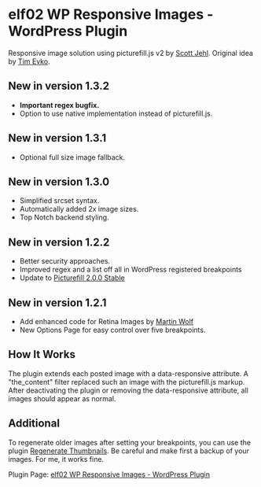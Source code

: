 # elf02 WP Responsive Images - WordPress Plugin

Responsive image solution using picturefill.js v2 by [Scott Jehl][1]. Original idea by [Tim Evko][2].

## New in version 1.3.2
* __Important regex bugfix.__
* Option to use native implementation instead of picturefill.js.

## New in version 1.3.1
* Optional full size image fallback.

## New in version 1.3.0
* Simplified srcset syntax.
* Automatically added 2x image sizes.
* Top Notch backend styling.

## New in version 1.2.2
* Better security approaches.
* Improved regex and a list off all in WordPress registered breakpoints
* Update to [Picturefill 2.0.0 Stable][6]

## New in version 1.2.1
* Add enhanced code for Retina Images by [Martin Wolf][5]
* New Options Page for easy control over five breakpoints.

## How It Works
The plugin extends each posted image with a data-responsive attribute. A "the_content" filter replaced such an image with the picturefill.js markup. After deactivating the plugin or removing the data-responsive attribute, all images should appear as normal.

## Additional
To regenerate older images after setting your breakpoints, you can use the plugin [Regenerate Thumbnails][4]. Be careful and make first a backup of your images. For me, it works fine.

Plugin Page: [elf02 WP Responsive Images - WordPress Plugin][3]

  [1]: http://scottjehl.github.io/picturefill/
  [2]: https://github.com/tevko/wp-tevko-responsive-images
  [3]: http://elf02.de/2014/04/22/elf02-wp-responsive-images-wordpress-plugin/
  [4]: http://wordpress.org/plugins/regenerate-thumbnails/
  [5]: http://visuellegedanken.de/
  [6]: https://github.com/scottjehl/picturefill/releases/tag/2.0.0
